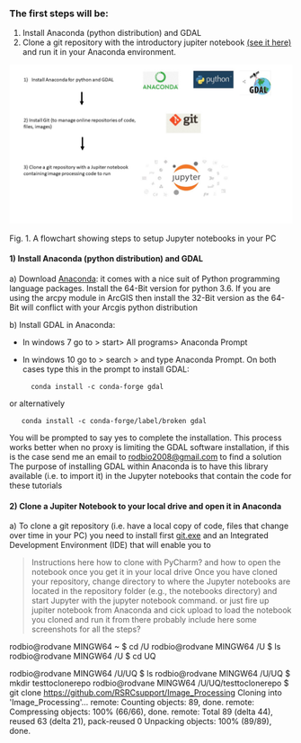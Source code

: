 ### The first steps will be:
 1) Install Anaconda (python distribution) and GDAL 
 2) Clone a git repository with the introductory jupiter notebook [(see it here)](https://github.com/RSRCsupport/Image_Processing/blob/master/1_Intro_notebook.ipynb) and run it in your Anaconda environment. 

![flowchart](https://github.com/RSRCsupport/Image_Processing/blob/master/Data/Flowchart_settings.jpg)

Fig. 1. A flowchart showing steps to setup Jupyter notebooks in your PC

#### 1) Install Anaconda (python distribution) and GDAL 

a) Download [Anaconda](https://www.anaconda.com/download/): it comes with 
a nice suit of Python programming language packages. Install the 64-Bit version 
for python 3.6. If you are using the arcpy module in ArcGIS then install the 32-Bit version as the 64-Bit will conflict with your Arcgis python distribution 


b) Install GDAL in Anaconda: 

- In windows 7 go to > start> All programs> Anaconda Prompt
- In windows 10 go to > search > and type Anaconda Prompt. On both cases type this in the prompt to install GDAL:
 
 
        conda install -c conda-forge gdal  

or alternatively

       conda install -c conda-forge/label/broken gdal
       
You will be prompted to say yes to complete the installation. This process works better 
when no proxy is limiting the GDAL software installation, if this is the case send me an email to rodbio2008@gmail.com to find a solution
The purpose of installing GDAL within Anaconda is to have this library available 
(i.e. to import it) in the Jupyter notebooks that contain the code for these tutorials
#### 2) Clone a Jupiter Notebook to your local drive and open it in Anaconda

a) To clone a git repository (i.e. have a local copy of code, files that change over time in your PC) you need to install first [git.exe](https://git-scm.com/downloads) and an Integrated Development Environment (IDE) that will enable you to  
 
> Instructions here how to clone with PyCharm? and how to open the notebook once you get it in your local drive
> Once you have cloned your repository, change directory to where the Jupyter notebooks are located in the repository folder (e.g., the notebooks directory) and start Jupyter with the jupyter notebook command.
or just fire up jupiter notebook from Anaconda and cick upload to load the notebook you cloned and run it from there
probably include here some screenshots for all the steps?

rodbio@rodvane MINGW64 ~
$ cd /U
rodbio@rodvane MINGW64 /U
$ ls
rodbio@rodvane MINGW64 /U
$ cd UQ

rodbio@rodvane MINGW64 /U/UQ
$ ls
rodbio@rodvane MINGW64 /U/UQ
$ mkdir testtoclonerepo
rodbio@rodvane MINGW64 /U/UQ/testtoclonerepo
$ git clone https://github.com/RSRCsupport/Image_Processing
Cloning into 'Image_Processing'...
remote: Counting objects: 89, done.
remote: Compressing objects: 100% (66/66), done.
remote: Total 89 (delta 44), reused 63 (delta 21), pack-reused 0
Unpacking objects: 100% (89/89), done.
